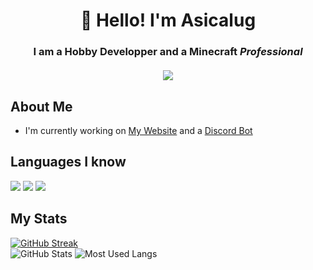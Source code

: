 <h1 align="center">👋 Hello! I'm Asicalug</h1>
<h3 align="center">
  I am a Hobby Developper and a Minecraft <i>Professional</i>
  <br />
  <br />
  <a href="https://discord.com/users/1080643375960707092/"><img src="https://lanyard.cnrad.dev/api/1080643375960707092"></a>
</h3>

## About Me

- I'm currently working on [My Website](https://github.com/Asicalug/AboutMe) and a [Discord Bot](https://github.com/Asicalug/GlowShades)


## Languages I know
<p align=left>
  <img src="https://img.icons8.com/color/48/000000/html-5.png"/>
  <img src="https://img.icons8.com/color/48/000000/css3.png"/>
  <img src="https://img.icons8.com/color/48/000000/python.png"/>
 </p>


## My Stats
[![GitHub Streak](https://github-readme-streak-stats.herokuapp.com?user=Asicalug&theme=blueberry&hide_border=true&date_format=M%20j%5B%2C%20Y%5D&card_width=600)](https://git.io/streak-stats)
<br />
![GitHub Stats](https://github-readme-stats.vercel.app/api?username=Asicalug&show_icons=true&count_private=true&theme=react&hide_border=true&bg_color=0D1117)
![Most Used Langs](https://github-readme-stats.vercel.app/api/top-langs/?username=Asicalug&langs_count=8&count_private=true&layout=compact&theme=react&hide_border=true&bg_color=0D1117)
